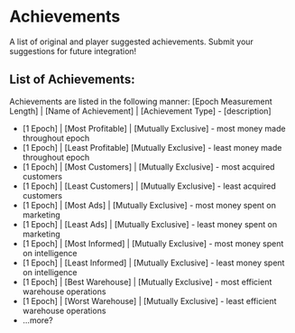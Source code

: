# Achievements

A list of original and player suggested achievements. Submit your suggestions for future integration!

## List of Achievements:

Achievements are listed in the following manner:
[Epoch Measurement Length] | [Name of Achievement] | [Achievement Type] - [description]

 - [1 Epoch] | [Most Profitable] | [Mutually Exclusive] - most money made throughout epoch
 - [1 Epoch] | [Least Profitable] [Mutually Exclusive] - least money made throughout epoch
 - [1 Epoch] | [Most Customers] | [Mutually Exclusive] - most acquired customers
 - [1 Epoch] | [Least Customers] | [Mutually Exclusive] - least acquired customers
 - [1 Epoch] | [Most Ads] | [Mutually Exclusive] - most money spent on marketing
 - [1 Epoch] | [Least Ads] | [Mutually Exclusive] - least money spent on marketing
 - [1 Epoch] | [Most Informed] | [Mutually Exclusive] - most money spent on intelligence
 - [1 Epoch] | [Least Informed] | [Mutually Exclusive] - least money spent on intelligence
 - [1 Epoch] | [Best Warehouse] | [Mutually Exclusive] - most efficient warehouse operations
 - [1 Epoch] | [Worst Warehouse] | [Mutually Exclusive] - least efficient warehouse operations
 - ...more?
